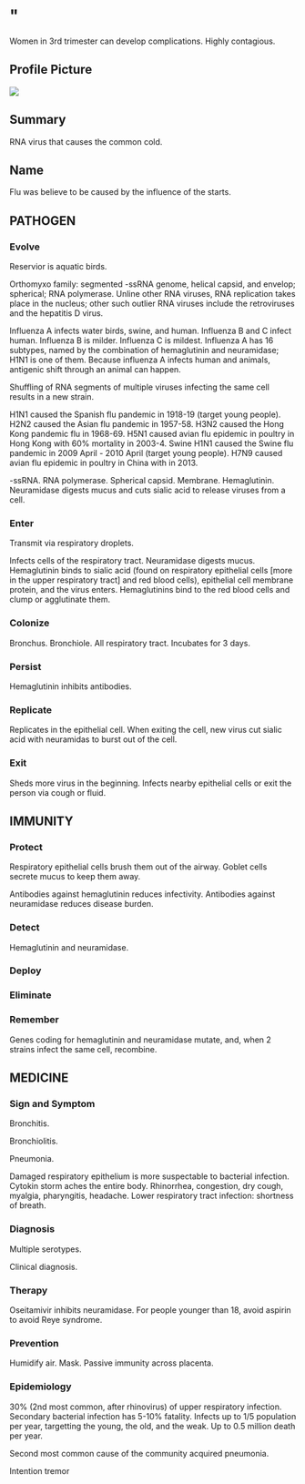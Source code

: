 # "

Women in 3rd trimester can develop complications.
Highly contagious.

## Profile Picture

![](1.jpeg)

## Summary

RNA virus that causes the common cold.

## Name

Flu was believe to be caused by the influence of the starts.

## PATHOGEN

### Evolve

Reservior is aquatic birds.

Orthomyxo family: segmented -ssRNA genome, helical capsid, and envelop; spherical; RNA polymerase.
Unline other RNA viruses, RNA replication takes place in the nucleus; other such outlier RNA viruses include the retroviruses and the hepatitis D virus.

Influenza A infects water birds, swine, and human.
Influenza B and C infect human.
Influenza B is milder.
Influenza C is mildest.
Influenza A has 16 subtypes, named by the combination of hemaglutinin and neuramidase; H1N1 is one of them.
Because influenza A infects human and animals, antigenic shift through an animal can happen.

Shuffling of RNA segments of multiple viruses infecting the same cell results in a new strain.

H1N1 caused the Spanish flu pandemic in 1918-19 (target young people).
H2N2 caused the Asian flu pandemic in 1957-58.
H3N2 caused the Hong Kong pandemic flu in 1968-69.
H5N1 caused avian flu epidemic in poultry in Hong Kong with 60% mortality in 2003-4.
Swine H1N1 caused the Swine flu pandemic in 2009 April - 2010 April (target young people).
H7N9 caused avian flu epidemic in poultry in China with in 2013.

-ssRNA.
RNA polymerase.
Spherical capsid.
Membrane.
Hemaglutinin.
Neuramidase digests mucus and cuts sialic acid to release viruses from a cell.

### Enter

Transmit via respiratory droplets.

Infects cells of the respiratory tract.
Neuramidase digests mucus.
Hemaglutinin binds to sialic acid (found on respiratory epithelial cells [more in the upper respiratory tract] and red blood cells), epithelial cell membrane protein, and the virus enters.
Hemaglutinins bind to the red blood cells and clump or agglutinate them.

### Colonize

Bronchus.
Bronchiole.
All respiratory tract.
Incubates for 3 days.

### Persist

Hemaglutinin inhibits antibodies.

### Replicate

Replicates in the epithelial cell.
When exiting the cell, new virus cut sialic acid with neuramidas to burst out of the cell.

### Exit

Sheds more virus in the beginning.
Infects nearby epithelial cells or exit the person via cough or fluid.

## IMMUNITY

### Protect

Respiratory epithelial cells brush them out of the airway.
Goblet cells secrete mucus to keep them away.

Antibodies against hemaglutinin reduces infectivity.
Antibodies against neuramidase reduces disease burden.

### Detect

Hemaglutinin and neuramidase.

### Deploy

### Eliminate

### Remember

Genes coding for hemaglutinin and neuramidase mutate, and, when 2 strains infect the same cell, recombine.

## MEDICINE

### Sign and Symptom

Bronchitis.

Bronchiolitis.

Pneumonia.

Damaged respiratory epithelium is more suspectable to bacterial infection.
Cytokin storm aches the entire body.
Rhinorrhea, congestion, dry cough, myalgia, pharyngitis, headache.
Lower respiratory tract infection: shortness of breath.

### Diagnosis

Multiple serotypes.

Clinical diagnosis.

### Therapy

Oseitamivir inhibits neuramidase.
For people younger than 18, avoid aspirin to avoid Reye syndrome.

### Prevention

Humidify air.
Mask.
Passive immunity across placenta.

### Epidemiology

30% (2nd most common, after rhinovirus) of upper respiratory infection.
Secondary bacterial infection has 5-10% fatality.
Infects up to 1/5 population per year, targetting the young, the old, and the weak.
Up to 0.5 million death per year.

Second most common cause of the community acquired pneumonia.

Intention tremor
